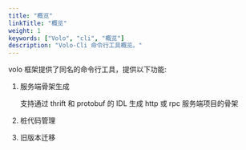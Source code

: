 ```yaml
---
title: "概览"
linkTitle: "概览"
weight: 1
keywords: ["Volo", "cli", "概览"]
description: "Volo-Cli 命令行工具概览。"
---
```


volo 框架提供了同名的命令行工具，提供以下功能:

1. 服务端骨架生成

   支持通过 thrift 和 protobuf 的 IDL 生成 http 或 rpc 服务端项目的骨架

2. 桩代码管理

3. 旧版本迁移